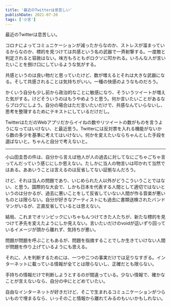 ```yaml
---
title: '最近のTwitterは息苦しい'
publishDate: 2021-07-20
tags: ['小言']
---
```


最近のTwitterは息苦しい。

コロナによってコミュニケーションが減ったからなのか、ストレスが溜まっているからなのか、標的を見つけては共感という名の武器で一斉射撃する。一度敵と判定されると容赦はない。味方もろともボロクソに叩かれる。いろんな人が言いたいことを捌け口にしているような気がする。

共感というのは良い物だと思っていたけど、数が増えるとそれは大きな武器になる。そして共感されることは気持ちがいい。一種の快感のようなものだろう。

かくいう自分も少し前から政治的なことに敏感になり、そういうツイートが増えた気がする。けどそういうのはもうやめようと思う。何か言いたいことがあるならブログにしよう。自分の場合はただ言いたいだけで、共感なんていらないし、思考を整理するためにテキストにしているだけだし。

TwitterはただのWebアプリだからイイねの数やリツイートの数がものを言うようになってはいけない、と最近思う。Twitterには反対票を入れる機能がないから数の多少を基準に考えてはいけない。何かを変えたいならちゃんとした手段を選ばないと。ちゃんと自分で考えないと。

<hr class="mb-4">

小山田圭吾の件は、自分から言えば他人が人の過去に対してなにごちゃごちゃ言ってんだっていう感じにしか思えない。たしかに当人の物言いは叩かれて当然ではある。ああいうことは言えるのは反省してない証拠なんだろう。

けど、それは当人の問題であり、いじめられた人以外がどうこういうことではない、と思う。国際的な大会で、しかも日本を代表する人間として適切ではないというのは分かるが、過去に悪いことをして反省していない人間が作る音楽が悪いものとは限らない。自分が好きなアーティストにも過去に書類送検されたバンドマンがいるが、正直反省しているとは思えない。

結局、これまでオリンピックにいちゃもんつけてきた人たちが、新たな標的を見つけて矛先を変えたようにしか見えない。言いたいだけのvoidが這いずり回っているイメージが頭から離れず、気持ちが悪い。

問題が問題を呼ぶこともあるが、問題を指摘することでしか生きていけない人間が問題を作り上げているようにも思える。

それに、人を判断するためには、一つや二つの事実だけでは足りなすぎる。インターネットに載っている情報が全てとは限らないし、正確だとも限らない。

手持ちの情報だけで判断しようとするのが間違っている。少ない情報で、確かなことが言えないなら、自分の中にとどめていたい。

自由なインターネットが好きだけど、そこで生まれるコミュニケーションがつらいもので埋まるなら、いっそのこと情報から離れてみるのもいいかもしれない。
